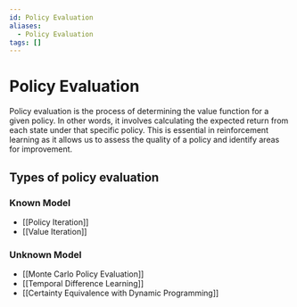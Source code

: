 ```yaml
---
id: Policy Evaluation
aliases:
  - Policy Evaluation
tags: []
---
```


# Policy Evaluation

Policy evaluation is the process of determining the value function for a given
policy. In other words, it involves calculating the expected return from each
state under that specific policy. This is essential in reinforcement learning
as it allows us to assess the quality of a policy and identify areas for
improvement.

## Types of policy evaluation

### Known Model
- [[Policy Iteration]]
- [[Value Iteration]]

### Unknown Model
- [[Monte Carlo Policy Evaluation]]
- [[Temporal Difference Learning]]
- [[Certainty Equivalence with Dynamic Programming]]

